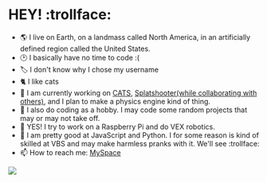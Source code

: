 # HEY! :trollface:
<!-- 
**What-ever-this-is/what-ever-this-is** is a ✨ _special_ ✨ repository because its `README.md` (this file) appears on your GitHub profile.

Here are some ideas to get you started:

- 🔭 I’m currently working on ...
- 🌱 I’m currently learning ...
- 👯 I’m looking to collaborate on ...
- 🤔 I’m looking for help with ...
- 💬 Ask me about ...
- 📫 How to reach me: ...
- 😄 Pronouns: ...
- ⚡ Fun fact: ...
-->
- 🌎 I live on Earth, on a landmass called North America, in an artificially defined region called the United States.
- 🕑 I basically have no time to code :(
- 🏷️ I don't know why I chose my username
- 🐈 I like cats
- 🔭 I am currently working on [CATS](https://github.com/What-ever-this-is/CATS), [Splatshooter(while collaborating with others)](https://github.com/What-ever-this-is/Splatshooter), and I plan to make a physics engine kind of thing.
- 🎈 I also do coding as a hobby. I may code some random projects that may or may not take off.
- 🤖 YES! I try to work on a Raspberry Pi and do VEX robotics.
- 🌱 I am pretty good at JavaScript and Python. I for some reason is kind of skilled at VBS and may make harmless pranks with it. We'll see :trollface:
- 📫 How to reach me: [MySpace](https://boulderbugle.com/3fiunv26)
<img src="./rickrolll.gif">
